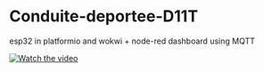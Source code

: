 # Conduite-deportee-D11T

esp32 in platformio and wokwi + node-red dashboard using MQTT  


[![Watch the video](https://i.sstatic.net/Vp2cE.png)](https://youtu.be/vt5fpE0bzSY)
